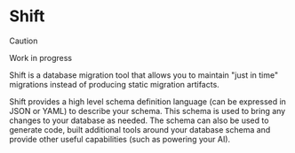 # Shift

> [!CAUTION]
> Work in progress

Shift is a database migration tool that allows you to maintain "just in time" migrations instead of producing static migration artifacts.

Shift provides a high level schema definition language (can be expressed in JSON or YAML) to describe your schema. This schema is used to bring any changes to your database as needed. The schema can also be used to generate code, built additional tools around your database schema and provide other useful capabilities (such as powering your AI).

